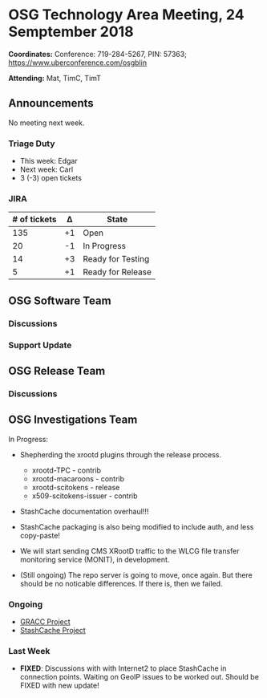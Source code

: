# OSG Technology Area Meeting, 24 Semptember 2018

**Coordinates:** Conference: 719-284-5267, PIN: 57363; <https://www.uberconference.com/osgblin>

**Attending:** Mat, TimC, TimT
<!--BrianB, BrianL, Carl, Derek, Edgar, Jeff, Marian, Mat, Suchandra, TimC, TimT-->


## Announcements

No meeting next week.




### Triage Duty

-   This week: Edgar
-   Next week: Carl
-   3 (-3) open tickets


### JIRA

| # of tickets | &Delta; | State             |
|------------- |-------- |------------------ |
| 135          | +1      | Open              |
| 20           | -1      | In Progress       |
| 14           | +3      | Ready for Testing |
| 5            | +1      | Ready for Release |


## OSG Software Team


### Discussions



### Support Update



## OSG Release Team



### Discussions




## OSG Investigations Team

In Progress:  

-   Shepherding the xrootd plugins through the release process.  
    -   xrootd-TPC - contrib
    -   xrootd-macaroons - contrib
    -   xrootd-scitokens - release
    -   x509-scitokens-issuer - contrib
- StashCache documentation overhaul!!!
- StashCache packaging is also being modified to include auth, and less copy-paste!
- We will start sending CMS XRootD traffic to the WLCG file transfer monitoring service (MONIT), in development.

-   (Still ongoing) The repo server is going to move, once again.  But there should be no noticable differences.  If there is, then we failed.


### Ongoing

-   [GRACC Project](https://opensciencegrid.atlassian.net/projects/GRACC)
-   [StashCache Project](http://opensciencegrid.org/docs/data/stashcache/overview/)


### Last Week

-   **FIXED**: Discussions with with Internet2 to place StashCache in connection points. Waiting on GeoIP issues to be worked out.  Should be FIXED with new update!


